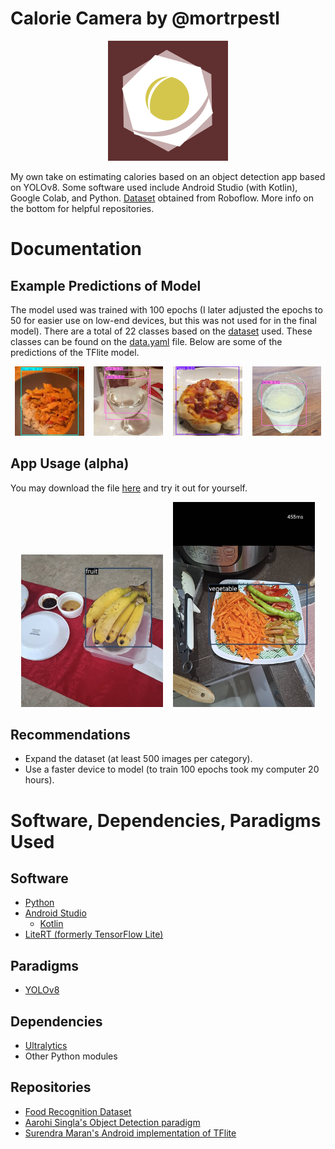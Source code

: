 # Calorie Camera by @mortrpestl 
<p align="center">
  <a href="https://github.com/mortrpestl/calorie-camera/releases/download/v1/app-v1.apk">
    <img src="https://raw.githubusercontent.com/mortrpestl/calorie-camera/main/app_icons/icon.png" alt="Icon" />
  </a>
</p>

My own take on estimating calories based on an object detection app based on YOLOv8. Some software used include Android Studio (with Kotlin), Google Colab, and Python. [Dataset](https://universe.roboflow.com/food-1b74y/food-recognition-challenge/dataset/2/download) obtained from Roboflow. More info on the bottom for helpful repositories.

# Documentation
## Example Predictions of Model

The model used was trained with 100 epochs (I later adjusted the epochs to 50 for easier use on low-end devices, but this was not used for in the final model). There are a total of 22 classes based on the [dataset](https://universe.roboflow.com/food-1b74y/food-recognition-challenge/dataset/2/download) used. These classes can be found on the [data.yaml](https://github.com/mortrpestl/calorie-camera/edit/main/data.yaml) file. Below are some of the predictions of the TFlite model.

<p align="center">
  <img src="https://raw.githubusercontent.com/mortrpestl/calorie-camera/main/docu/predict1.jpg" alt="Predict1" width="22%" />
  &nbsp;&nbsp;
  <img src="https://raw.githubusercontent.com/mortrpestl/calorie-camera/main/docu/predict2.jpg" alt="Predict2" width="22%" />
  &nbsp;&nbsp;
  <img src="https://raw.githubusercontent.com/mortrpestl/calorie-camera/main/docu/predict3.jpg" alt="Predict3" width="22%" />
  &nbsp;&nbsp;
  <img src="https://raw.githubusercontent.com/mortrpestl/calorie-camera/main/docu/predict4.jpg" alt="Predict4" width="22%" />
</p>

## App Usage (alpha)

You may download the file [here](https://github.com/mortrpestl/calorie-camera/releases/tag/v1) and try it out for yourself.

<p align="center">
  <img src="https://raw.githubusercontent.com/mortrpestl/calorie-camera/main/docu/banana.jpg" alt="Banana" width="45%" />
  &nbsp;&nbsp;
  <img src="https://raw.githubusercontent.com/mortrpestl/calorie-camera/main/docu/veggies.jpg" alt="Veggies" width="45%" />
</p>

## Recommendations
- Expand the dataset (at least 500 images per category).
- Use a faster device to model (to train 100 epochs took my computer 20 hours).

# Software, Dependencies, Paradigms Used
## Software
- [Python](https://www.python.org/)
- [Android Studio](https://developer.android.com/studio)
    - [Kotlin](https://kotlinlang.org/)
- [LiteRT (formerly TensorFlow Lite)](https://ai.google.dev/edge/litert)

## Paradigms
- [YOLOv8](https://github.com/ultralytics/yolov8)

## Dependencies
- [Ultralytics](https://github.com/ultralytics)
- Other Python modules
  
## Repositories
- [Food Recognition Dataset](https://universe.roboflow.com/food-1b74y/food-recognition-challenge/dataset/2/download)
- [Aarohi Singla's Object Detection paradigm](https://github.com/AarohiSingla/Object-Detection-Android-App)
- [Surendra Maran's Android implementation of TFlite](https://github.com/surendramaran/YOLOv8-TfLite-Object-Detector)


